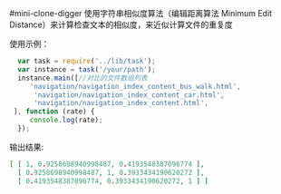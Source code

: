 #mini-clone-digger 
使用字符串相似度算法（编辑距离算法 Minimum Edit Distance）来计算检查文本的相似度，来近似计算文件的重复度

使用示例：
````javascript
  var task = require('../lib/task');
  var instance = task('/your/path');
  instance.main([//对比的文件数组列表
     'navigation/navigation_index_content_bus_walk.html',
      'navigation/navigation_index_content_car.html',
      'navigation/navigation_index_content.html',
 ], function (rate) {
     console.log(rate);
  });
````
输出结果:
````json
[ [ 1, 0.9258698940998487, 0.4193548387096774 ],
  [ 0.9258698940998487, 1, 0.3933434190620272 ],
  [ 0.4193548387096774, 0.3933434190620272, 1 ] ]
````
